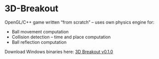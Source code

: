 ﻿# 3D-Breakout
OpenGL/C++ game written “from scratch” – uses own physics engine for:  
- Ball movement computation
- Collision detection – time and place computation
- Ball reflection computation

Download Windows binaries here: [3D Breakout v0.1.0](https://github.com/rtrembecky/3D-Breakout/releases)
